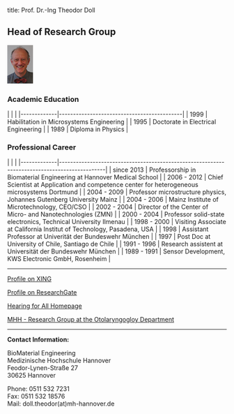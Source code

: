 title: Prof. Dr.-Ing Theodor Doll

## Head of Research Group

![Profile photo of Theo Doll](Theo.png)


### Academic Education

<div class="borderless" markdown="1">
|             |                                            |
|-------------|--------------------------------------------|
|    1999     | Habilitation in Microsystems Engineering   |
|    1995     | Doctorate in Electrical Engineering        |
|    1989     | Diploma in Physics                         |
</div>


### Professional Career

<div class="borderless" markdown="1">
|             |                                                                                              |
|-------------|----------------------------------------------------------------------------------------------|
| since 2013  | Professorship in Biomaterial Engineering at Hannover Medical School                          |
| 2006 - 2012 | Chief Scientist at Application and competence center for heterogeneous microsystems Dortmund |
| 2004 - 2009 | Professor microstructure physics, Johannes Gutenberg University Mainz                        |
| 2004 - 2006 | Mainz Institute of Microtechnology, CEO/CSO                                                  |
| 2002 - 2004 | Director of the Center of Micro- and Nanotechnologies (ZMN)                                  |
| 2000 - 2004 | Professor solid-state electronics, Technical University Ilmenau                              |
| 1998 - 2000 | Visiting Associate at California Institut of Technology, Pasadena, USA                       |
| 1998        | Assistant Professor at Univerität der Bundeswehr München                                     |
| 1997        | Post Doc at University of Chile, Santiago de Chile                                           |
| 1991 - 1996 | Research assistent at Universität der Bundeswehr München                                     |
| 1989 - 1991 | Sensor Development, KWS Electronic GmbH, Rosenheim                                           |
</div>

***

[Profile on XING](https://www.xing.com/profile/Theodor_Doll)

[Profile on ResearchGate](http://www.researchgate.net/profile/Theodor_Doll)

[Hearing for All Homepage](http://hearing4all.eu/EN/)

[MHH - Research Group at the Otolaryngogloy Department](http://www.mh-hannover.de/18078.98.html?&L=1&no_cache=1)
***

**Contact Information:**

BioMaterial Engineering    
Medizinische Hochschule Hannover    
Feodor-Lynen-Straße 27    
30625 Hannover

Phone: 0511 532 7231   
Fax: 0511 532 18576   
Mail: doll.theodor(at)mh-hannover.de   

